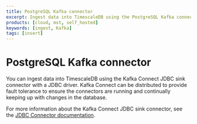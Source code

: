 ```yaml
---
title: PostgreSQL Kafka connector
excerpt: Ingest data into TimescaleDB using the PostgreSQL Kafka connector
products: [cloud, mst, self_hosted]
keywords: [ingest, Kafka]
tags: [insert]
---
```


# PostgreSQL Kafka connector

You can ingest data into TimescaleDB using the Kafka Connect JDBC sink
connector with a JDBC driver. Kafka Connect can be distributed to provide
fault tolerance to ensure the connectors are running and continually
keeping up with changes in the database.

For more information about the Kafka Connect JDBC sink connector, see the
[JDBC Connector documentation][postgresql-connector-kafka].

[postgresql-connector-kafka]: https://docs.confluent.io/5.4.1/connect/kafka-connect-jdbc/index.html
